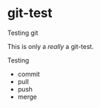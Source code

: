 # git-test
Testing git

This is only a *really* a git-test.
 
Testing 
* commit
* pull
* push
* merge